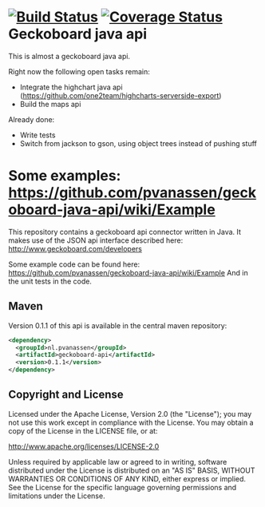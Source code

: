 [![Build Status](https://travis-ci.org/geckoboard-java-api/geckoboard-java-api.png?branch=master)](https://travis-ci.org/geckoboard-java-api/geckoboard-java-api)
[![Coverage Status](https://coveralls.io/repos/pvanassen/geckoboard-java-api/badge.png)](https://coveralls.io/r/pvanassen/geckoboard-java-api)
Geckoboard java api
==============

This is almost a geckoboard java api. 

Right now the following open tasks remain: 

- Integrate the highchart java api (https://github.com/one2team/highcharts-serverside-export)
- Build the maps api

Already done: 

- Write tests
- Switch from jackson to gson, using object trees instead of pushing stuff 

Some examples: https://github.com/pvanassen/geckoboard-java-api/wiki/Example
=======
This repository contains a geckoboard api connector written in Java. It makes use of the JSON api interface described here: http://www.geckoboard.com/developers

Some example code can be found here: https://github.com/pvanassen/geckoboard-java-api/wiki/Example
And in the unit tests in the code. 

Maven
-----
Version 0.1.1 of this api is available in the central maven repository: 
```Xml
<dependency>
  <groupId>nl.pvanassen</groupId>
  <artifactId>geckoboard-api</artifactId>
  <version>0.1.1</version>
</dependency>
```

Copyright and License
---------------------

Licensed under the Apache License, Version 2.0 (the "License"); you may not use this work except in compliance with the License. You may obtain a copy of the License in the LICENSE file, or at:

http://www.apache.org/licenses/LICENSE-2.0

Unless required by applicable law or agreed to in writing, software distributed under the License is distributed on an "AS IS" BASIS, WITHOUT WARRANTIES OR CONDITIONS OF ANY KIND, either express or implied. See the License for the specific language governing permissions and limitations under the License.

